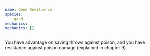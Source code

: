 ```yaml
---
name: Gand Resilience
species:
  - gand
mechanics:
mechanics: []
---
```

You have advantage on saving throws against poison, and you have resistance against poison damage (explained in chapter 9).
